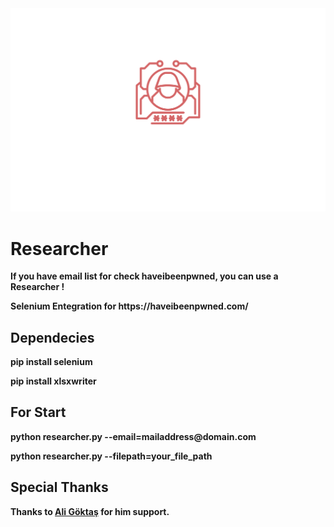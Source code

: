 <html>
<head>
</head>
<body>
<img src="img/researcher.svg" />
<h1><b>Researcher<b></h1>
  <p> If you have email list for check haveibeenpwned, you can use a Researcher ! </p>
<p>Selenium Entegration for https://haveibeenpwned.com/</p>

<h2><b>Dependecies</b></h2>
<p>pip install selenium</p>
<p>pip install xlsxwriter</p>

<h2><b>For Start</b></h2>
<p>python researcher.py --email=mailaddress@domain.com</p>
<p>python researcher.py --filepath=your_file_path</p>


<h2>Special Thanks</h2>
<p>Thanks to <a href="https://github.com/aligoktas">Ali Göktaş</a> for him support.<p>	
</body>
</html>

